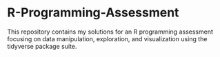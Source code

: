 # R-Programming-Assessment
This repository contains my solutions for an R programming assessment focusing on data manipulation, exploration, and visualization using the tidyverse package suite.
